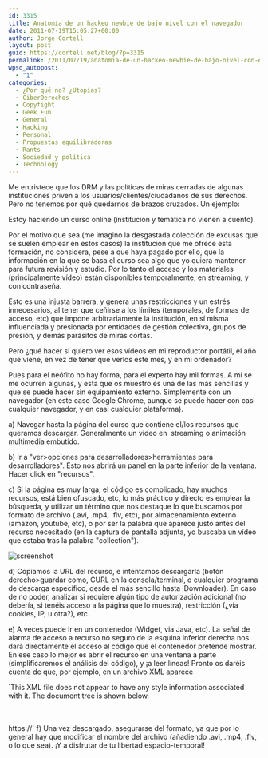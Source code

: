 ```yaml
---
id: 3315
title: Anatomía de un hackeo newbie de bajo nivel con el navegador
date: 2011-07-19T15:05:27+00:00
author: Jorge Cortell
layout: post
guid: https://cortell.net/blog/?p=3315
permalink: /2011/07/19/anatomia-de-un-hackeo-newbie-de-bajo-nivel-con-el-navegador/
wpsd_autopost:
  - "1"
categories:
  - ¿Por qué no? ¿Utopías?
  - CiberDerechos
  - Copyfight
  - Geek Fun
  - General
  - Hacking
  - Personal
  - Propuestas equilibradoras
  - Rants
  - Sociedad y polí­tica
  - Technology
---
```

Me entristece que los DRM y las políticas de miras cerradas de algunas instituciones priven a los usuarios/clientes/ciudadanos de sus derechos. Pero no tenemos por qué quedarnos de brazos cruzados. Un ejemplo:

Estoy haciendo un curso online (institución y temática no vienen a cuento).
  
Por el motivo que sea (me imagino la desgastada colección de excusas que se suelen emplear en estos casos) la institución que me ofrece esta formación, no considera, pese a que haya pagado por ello, que la información en la que se basa el curso sea algo que yo quiera mantener para futura revisión y estudio. Por lo tanto el acceso y los materiales (principalmente vídeo) están disponibles temporalmente, en streaming, y con contraseña.
  
Esto es una injusta barrera, y genera unas restricciones y un estrés innecesarios, al tener que ceñirse a los límites (temporales, de formas de acceso, etc) que impone arbitrariamente la institución, en sí misma influenciada y presionada por entidades de gestión colectiva, grupos de presión, y demás parásitos de miras cortas.
  
Pero ¿qué hacer si quiero ver esos vídeos en mi reproductor portátil, el año que viene, en vez de tener que verlos este mes, y en mi ordenador?
  
Pues para el neófito no hay forma, para el experto hay mil formas. A mí se me ocurren algunas, y esta que os muestro es una de las más sencillas y que se puede hacer sin equipamiento externo. Simplemente con un navegador (en este caso Google Chrome, aunque se puede hacer con casi cualquier navegador, y en casi cualquier plataforma).

a) Navegar hasta la página del curso que contiene el/los recursos que queramos descargar. Generalmente un vídeo en  streaming o animación multimedia embutido.

b) Ir a "ver>opciones para desarrolladores>herramientas para desarrolladores". Esto nos abrirá un panel en la parte inferior de la ventana. Hacer click en "recursos".

c) Si la página es muy larga, el código es complicado, hay muchos recursos, está bien ofuscado, etc, lo más práctico y directo es emplear la búsqueda, y utilizar un término que nos destaque lo que buscamos por formato de archivo (.avi, .mp4, .flv, etc), por almacenamiento externo (amazon, youtube, etc), o por ser la palabra que aparece justo antes del recurso necesitado (en la captura de pantalla adjunta, yo buscaba un vídeo que estaba tras la palabra "collection").

<img class="aligncenter" src="https://farm7.static.flickr.com/6005/5954546312_4afe8f92bb_z.jpg" alt="screenshot" />

d) Copiamos la URL del recurso, e intentamos descargarla (botón derecho>guardar como, CURL en la consola/terminal, o cualquier programa de descarga específico, desde el más sencillo hasta jDownloader). En caso de no poder, analizar si requiere algún tipo de autorización adicional (no debería, si tenéis acceso a la página que lo muestra), restricción (¿vía cookies, IP, u otra?), etc.

e) A veces puede ir en un contenedor (Widget, via Java, etc). La señal de alarma de acceso a recurso no seguro de la esquina inferior derecha nos dará directamente el acceso al código que el contenedor pretende mostrar. En ese caso lo mejor es abrir el recurso en una ventana a parte (simplificaremos el análisis del código), y ¡a leer líneas! Pronto os daréis cuenta de que, por ejemplo, en un archivo XML aparece
  
`This XML file does not appear to have any style information associated with it. The document tree is shown below.<br />
<data><br />
<assetURL><br />
<![CDATA[<br />
https://`

f) Una vez descargado, asegurarse del formato, ya que por lo general hay que modificar el nombre del archivo (añadiendo .avi, .mp4, .flv, o lo que sea). ¡Y a disfrutar de tu libertad espacio-temporal!